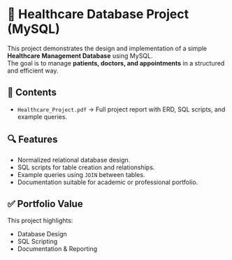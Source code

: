 # 🏥 Healthcare Database Project (MySQL)

This project demonstrates the design and implementation of a simple **Healthcare Management Database** using MySQL.  
The goal is to manage **patients, doctors, and appointments** in a structured and efficient way.

## 📂 Contents
- `Healthcare_Project.pdf` → Full project report with ERD, SQL scripts, and example queries.  

## 🔍 Features
- Normalized relational database design.  
- SQL scripts for table creation and relationships.  
- Example queries using `JOIN` between tables.  
- Documentation suitable for academic or professional portfolio.  

## ✅ Portfolio Value
This project highlights:
- Database Design  
- SQL Scripting  
- Documentation & Reporting  

